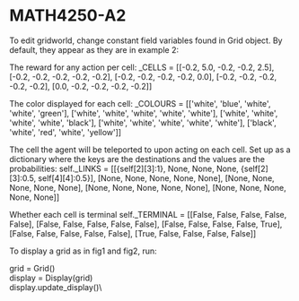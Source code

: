 # MATH4250-A2

To edit gridworld, change constant field variables found in Grid object. By default, they appear as they are in example 2:

The reward for any action per cell:
_CELLS = [[-0.2, 5.0, -0.2, -0.2, 2.5],
          [-0.2, -0.2, -0.2, -0.2, -0.2],
          [-0.2, -0.2, -0.2, -0.2, 0.0],
          [-0.2, -0.2, -0.2, -0.2, -0.2],
          [0.0, -0.2, -0.2, -0.2, -0.2]]

The color displayed for each cell:
_COLOURS = [['white', 'blue', 'white', 'white', 'green'],
            ['white', 'white', 'white', 'white', 'white'],
            ['white', 'white', 'white', 'white', 'black'],
            ['white', 'white', 'white', 'white', 'white'],
            ['black', 'white', 'red', 'white', 'yellow']]

The cell the agent will be teleported to upon acting on each cell. Set up as a dictionary where the keys are the destinations and the values are the probabilities:
self._LINKS = [[{self[2][3]:1}, None, None, None, {self[2][3]:0.5, self[4][4]:0.5}],
                      [None, None, None, None, None],
                      [None, None, None, None, None],
                      [None, None, None, None, None],
                      [None, None, None, None, None]]

Whether each cell is terminal
self._TERMINAL = [[False, False, False, False, False],
                  [False, False, False, False, False],
                  [False, False, False, False, True],
                  [False, False, False, False, False],
                  [True, False, False, False, False]]

To display a grid as in fig1 and fig2, run:

grid = Grid()\
display = Display(grid)\
display.update_display()\


